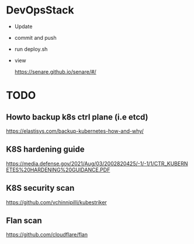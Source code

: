 # DevOpsStack

* Update 

* commit and push 

* run deploy.sh 

* view 
  
  https://senare.github.io/senare/#/



# TODO

## Howto backup k8s ctrl plane (i.e etcd)
https://elastisys.com/backup-kubernetes-how-and-why/

## K8S hardening guide 
https://media.defense.gov/2021/Aug/03/2002820425/-1/-1/1/CTR_KUBERNETES%20HARDENING%20GUIDANCE.PDF

## K8S security scan
https://github.com/vchinnipilli/kubestriker

## Flan scan
https://github.com/cloudflare/flan

